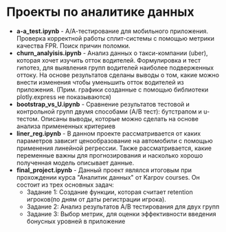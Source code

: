 # Проекты по аналитике данных

* **a-a_test.ipynb** - А/А-тестирование для мобильного приложения. Проверка корректной работы сплит-системы с помощью метрики качества FPR. Поиск причин поломки.
* **churn_analyisis.ipynb** - Анализ данных о такси-компании (uber), которая хочет изучить отток водителей. Формулировка и тест гипотез, для выявления групп водителей наиболее подверженных оттоку. На основе результатов сделаны выводы о том, какие можно внести изменения чтобы уменьшить отток водителей из приложения. (Прим. графики созданные с помощью библиотеки plotly.express не показываются)
* **bootstrap_vs_U.ipynb** - Cравнение результатов тестовой и контрольной групп двумя способами (A/B тест): бутстрапом и u-тестом. Описаны выводы, которые можно сделать на основе анализа примененных критериев
* **liner_reg.ipynb** - В данном проекте рассматривается от каких параметров зависит ценообразование на автомобили с помощью применения линейной регрессии. Также рассматривается, какие переменные важны для прогнозирования и насколько хорошо полученная модель описывает данные.
* **final_project.ipynb** - Данный проект являлся итоговым при прохождении курса "Аналитик данных" от Karpov courses. Он состоит из трех основных задач:
  - Задание 1: Создание функции, которая считает retention игроков(по дням от даты регистрации игрока).
  - Задание 2: Анализ результатов A/B тестирования для двух групп
  - Задание 3: Выбор метрик, для оценки эффективности введения бонусных уровней в приложение

